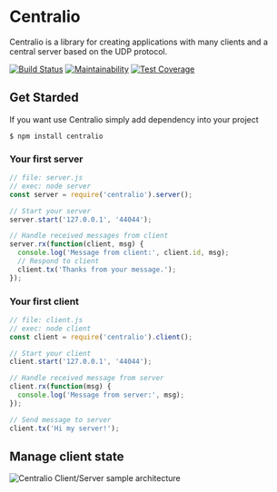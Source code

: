 # Centralio
Centralio is a library for creating applications with many clients and a central server based on the UDP protocol.

[![Build Status](https://travis-ci.org/javanile-bot/centralio.svg?branch=master)](https://travis-ci.org/javanile-bot/centralio)
[![Maintainability](https://api.codeclimate.com/v1/badges/1501d777dd5519cf7d2e/maintainability)](https://codeclimate.com/github/javanile-bot/centralio/maintainability)
[![Test Coverage](https://api.codeclimate.com/v1/badges/1501d777dd5519cf7d2e/test_coverage)](https://codeclimate.com/github/javanile-bot/centralio/test_coverage)

## Get Starded
If you want use Centralio simply add dependency into your project
```
$ npm install centralio
```

### Your first server
```javascript
// file: server.js
// exec: node server
const server = require('centralio').server();

// Start your server 
server.start('127.0.0.1', '44044');

// Handle received messages from client
server.rx(function(client, msg) {
  console.log('Message from client:', client.id, msg);  
  // Respond to client
  client.tx('Thanks from your message.');
});
```

### Your first client
```javascript
// file: client.js
// exec: node client
const client = require('centralio').client();

// Start your client
client.start('127.0.0.1', '44044');

// Handle received message from server
client.rx(function(msg) {
  console.log('Message from server:', msg);    
});

// Send message to server
client.tx('Hi my server!');
```

## Manage client state
![Centralio Client/Server sample architecture](http://www.plantuml.com/plantuml/png/ROyn2uCm48Nt_8h3tS74GWsbIrsw5Ketbv3SbO2S46FpzqjZ5H7Nzpw-TyU3GoYU63uOuDK-Ehxr7Zb2fS4Ep6ZZ6aaD0r7l6TT8QKZ6Hy_l0im8O_O8mTcwc3g-jnhgvZmHraq6RQwg7IbdKfARY19jIBaZrTyP4fdHdJQa4cA-0YvbULs6GF-UgmygUP0fyGK0)

